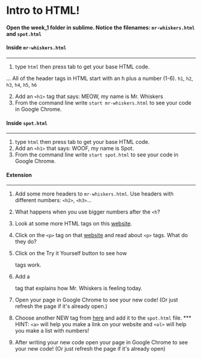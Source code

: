 # Intro to HTML!

#### Open the week_1 folder in sublime. Notice the filenames: `mr-whiskers.html` and `spot.html`

#### Inside `mr-whiskers.html`
---
1. type `html` then press tab to get your base HTML code. 

... All of the header tags in HTML start with an h plus a number (1-6). 
            `h1`, `h2`, `h3`, `h4`, `h5`, `h6`

2. Add an `<h1>` tag that says: MEOW, my name is Mr. Whiskers
3. From the command line write `start mr-whiskers.html` to see your code in Google Chrome.


#### Inside `spot.html`
---
1. type `html` then press tab to get your base HTML code.
2. Add an `<h1>` that says: WOOF, my name is Spot.
3. From the command line write `start spot.html` to see your code in Google Chrome.


#### Extension
---
1. Add some more headers to `mr-whiskers.html`. Use headers with different numbers: `<h2>`, `<h3>`...
2. What happens when you use bigger numbers after the `<h`?
3. Look at some more HTML tags on this [website](https://www.w3schools.com/tags/ref_byfunc.asp).

4. Click on the `<p>` tag on that [website](https://www.w3schools.com/tags/ref_byfunc.asp) and read about `<p>` tags. What do they do?
5. Click on the Try it Yourself button to see how <p> tags work. 
6. Add a <p> tag that explains how Mr. Whiskers is feeling today. 
7. Open your page in Google Chrome to see your new code! (Or just refresh the page if it's already open.)
8. Choose another NEW tag from [here](https://www.w3schools.com/tags/ref_byfunc.asp) and add it to the `spot.html` file. *** HINT: `<a>` will help you make a link on your website and `<ol>` will help you make a list with numbers!
9. After writing your new code open your page in Google Chrome to see your new code! (Or just refresh the page if it's already open)
